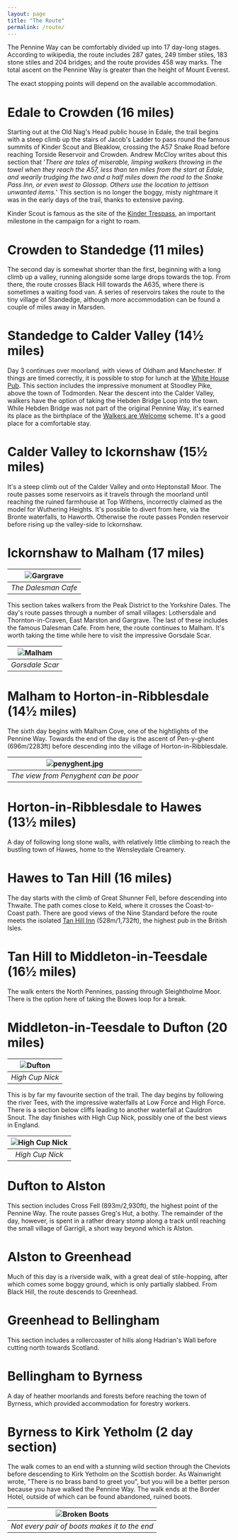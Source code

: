 ```yaml
---
layout: page
title: "The Route"
permalink: /route/
---
```

The Pennine Way can be comfortably divided up into 17 day-long stages. According to wikipedia, the route includes 287 gates, 249 timber stiles, 183 stone stiles and 204 bridges; and the route provides 458 way marks. The total ascent on the Pennine Way is greater than the height of Mount Everest.

The exact stopping points will depend on the available accommodation.

# Edale to Crowden (16 miles)
Starting out at the Old Nag's Head public house in Edale, the trail begins with a steep climb up the stairs of Jacob's Ladder to pass round the famous summits of Kinder Scout and Bleaklow, crossing the A57 Snake Road before reaching Torside Reservoir and Crowden. Andrew McCloy writes about this section that '*There are tales of miserable, limping walkers throwing in the towel when they reach the A57, less than ten miles from the start at Edale, and wearily trudging the two and a half miles down the road to the Snake Pass Inn, or even west to Glossop. Others use the location to jettison unwanted items.*' This section is no longer the boggy, misty nightmare it was in the early days of the trail, thanks to extensive paving. 

Kinder Scout is famous as the site of the [Kinder Trespass](https://en.wikipedia.org/wiki/Mass_trespass_of_Kinder_Scout), an important milestone in the campaign for a right to roam. 

# Crowden to Standedge (11 miles)
The second day is somewhat shorter than the first, beginning with a long climb up a valley, running alongside some large drops towards the top. From there, the route crosses Black Hill towards the A635, where there is sometimes a waiting food van. A series of reservoirs takes the route to the tiny village of Standedge, although more accommodation can be found a couple of miles away in Marsden.

# Standedge to Calder Valley (14½ miles)
Day 3 continues over moorland, with views of Oldham and Manchester. If things are timed correctly, it is possible to stop for lunch at the [White House Pub](https://thewhitehousepub.co.uk/). This section includes the impressive monument at Stoodley Pike, above the town of Todmorden. Near the descent into the Calder Valley, walkers have the option of taking the Hebden Bridge Loop into the town. While Hebden Bridge was not part of the original Pennine Way, it's earned its place as the birthplace of the [Walkers are Welcome](https://walkersarewelcome.org.uk/) scheme. It's a good place for a comfortable stay.

# Calder Valley to Ickornshaw (15½ miles)
It's a steep climb out of the Calder Valley and onto Heptonstall Moor. The route passes some reservoirs as it travels through the moorland until reaching the ruined farmhouse at Top Withens, incorrectly claimed as the model for Wuthering Heights. It's possible to divert from here, via the Bronte waterfalls, to Haworth. Otherwise the route passes Ponden reservoir before rising up the valley-side to Ickornshaw.

# Ickornshaw to Malham (17 miles)

| ![Gargrave](/assets/gargrave.jpg) |
|:--:| 
| *The Dalesman Cafe* |

This section takes walkers from the Peak District to the Yorkshire Dales. The day's route passes through a number of small villages: Lothersdale and Thornton-in-Craven, East Marston and Gargrave. The last of these includes the famous Dalesman Cafe. From here, the route continues to Malham. It's worth taking the time while here to visit the impressive Gorsdale Scar. 

| ![Malham](/assets/malham.jpg) |
|:--:| 
| *Gorsdale Scar* |

# Malham to Horton-in-Ribblesdale (14½ miles)
The sixth day begins with Malham Cove, one of the hightlights of the Pennine Way. Towards the end of the day is the ascent of Pen-y-ghent (696m/2283ft) before descending into the village of Horton-in-Ribblesdale.

| ![penyghent.jpg](/assets/penyghent.jpg) | 
|:--:| 
| *The view from Penyghent can be poor* |

# Horton-in-Ribblesdale to Hawes (13½ miles)
A day of following long stone walls, with relatively little climbing to reach the bustling town of Hawes, home to the Wensleydale Creamery.
 
# Hawes to Tan Hill (16 miles)
The day starts with the climb of Great Shunner Fell, before descending into Thwaite. The path comes close to Keld, where it crosses the Coast-to-Coast path. There are good views of the Nine Standard before the route meets the isolated [Tan Hill Inn](https://www.tanhillinn.com/) (528m/1,732ft), the highest pub in the British Isles.

# Tan Hill to Middleton-in-Teesdale (16½ miles)
The walk enters the North Pennines, passing through Sleightholme Moor. There is the option here of taking the Bowes loop for a break.

# Middleton-in-Teesdale to Dufton (20 miles)

| ![Dufton](/assets/dufton2.jpg) |
|:--:| 
| *High Cup Nick* |

This is by far my favourite section of the trail. The day begins by following the river Tees, with the impressive waterfalls at Low Force and High Force. There is a section below cliffs leading to another waterfall at Cauldron Snout. The day finishes with High Cup Nick, possibly one of the best views in England. 

| ![High Cup Nick](/assets/highcupnick.jpg) |
|:--:| 
| *High Cup Nick* |

# Dufton to Alston
This section includes Cross Fell (893m/2,930ft), the highest point of the Pennine Way. The route passes Greg's Hut, a bothy. The remainder of the day, however, is spent in a rather dreary stomp along a track until reaching the small village of Garrigil, a short way beyond which is Alston.

# Alston to Greenhead
Much of this day is a riverside walk, with a great deal of stile-hopping, after which comes some boggy ground, which is only partially slabbed. From Black Hill, the route descends to Greenhead. 

# Greenhead to Bellingham
This section includes a rollercoaster of hills along Hadrian's Wall before cutting north towards Scotland.

# Bellingham to Byrness
A day of heather moorlands and forests before reaching the town of Byrness, which provided accommodation for forestry workers.

# Byrness to Kirk Yetholm (2 day section)
The walk comes to an end with a stunning wild section through the Cheviots before descending to Kirk Yetholm on the Scottish border. As Wainwright wrote, "There is no brass band to greet you", but you will be a better person because you have walked the Pennine Way.  The walk ends at the Border Hotel, outside of which can be found abandoned, ruined boots.

| ![Broken Boots](/assets/brokenboots.jpg) |
|:--:| 
| *Not every pair of boots makes it to the end* |

